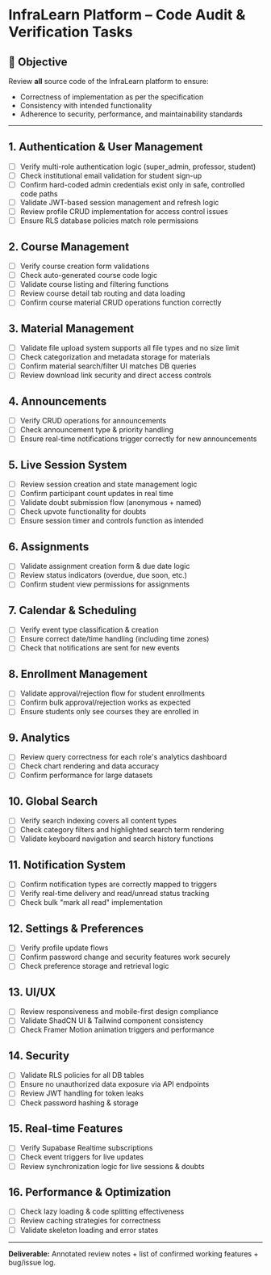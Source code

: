 # InfraLearn Platform – Code Audit & Verification Tasks

## 🎯 Objective
Review **all** source code of the InfraLearn platform to ensure:
- Correctness of implementation as per the specification
- Consistency with intended functionality
- Adherence to security, performance, and maintainability standards

---

## 1. **Authentication & User Management**
- [ ] Verify multi-role authentication logic (super_admin, professor, student)
- [ ] Check institutional email validation for student sign-up
- [ ] Confirm hard-coded admin credentials exist only in safe, controlled code paths
- [ ] Validate JWT-based session management and refresh logic
- [ ] Review profile CRUD implementation for access control issues
- [ ] Ensure RLS database policies match role permissions

## 2. **Course Management**
- [ ] Verify course creation form validations
- [ ] Check auto-generated course code logic
- [ ] Validate course listing and filtering functions
- [ ] Review course detail tab routing and data loading
- [ ] Confirm course material CRUD operations function correctly

## 3. **Material Management**
- [ ] Validate file upload system supports all file types and no size limit
- [ ] Check categorization and metadata storage for materials
- [ ] Confirm material search/filter UI matches DB queries
- [ ] Review download link security and direct access controls

## 4. **Announcements**
- [ ] Verify CRUD operations for announcements
- [ ] Check announcement type & priority handling
- [ ] Ensure real-time notifications trigger correctly for new announcements

## 5. **Live Session System**
- [ ] Review session creation and state management logic
- [ ] Confirm participant count updates in real time
- [ ] Validate doubt submission flow (anonymous + named)
- [ ] Check upvote functionality for doubts
- [ ] Ensure session timer and controls function as intended

## 6. **Assignments**
- [ ] Validate assignment creation form & due date logic
- [ ] Review status indicators (overdue, due soon, etc.)
- [ ] Confirm student view permissions for assignments

## 7. **Calendar & Scheduling**
- [ ] Verify event type classification & creation
- [ ] Ensure correct date/time handling (including time zones)
- [ ] Check that notifications are sent for new events

## 8. **Enrollment Management**
- [ ] Validate approval/rejection flow for student enrollments
- [ ] Confirm bulk approval/rejection works as expected
- [ ] Ensure students only see courses they are enrolled in

## 9. **Analytics**
- [ ] Review query correctness for each role's analytics dashboard
- [ ] Check chart rendering and data accuracy
- [ ] Confirm performance for large datasets

## 10. **Global Search**
- [ ] Verify search indexing covers all content types
- [ ] Check category filters and highlighted search term rendering
- [ ] Validate keyboard navigation and search history functions

## 11. **Notification System**
- [ ] Confirm notification types are correctly mapped to triggers
- [ ] Verify real-time delivery and read/unread status tracking
- [ ] Check bulk "mark all read" implementation

## 12. **Settings & Preferences**
- [ ] Verify profile update flows
- [ ] Confirm password change and security features work securely
- [ ] Check preference storage and retrieval logic

## 13. **UI/UX**
- [ ] Review responsiveness and mobile-first design compliance
- [ ] Validate ShadCN UI & Tailwind component consistency
- [ ] Check Framer Motion animation triggers and performance

## 14. **Security**
- [ ] Validate RLS policies for all DB tables
- [ ] Ensure no unauthorized data exposure via API endpoints
- [ ] Review JWT handling for token leaks
- [ ] Check password hashing & storage

## 15. **Real-time Features**
- [ ] Verify Supabase Realtime subscriptions
- [ ] Check event triggers for live updates
- [ ] Review synchronization logic for live sessions & doubts

## 16. **Performance & Optimization**
- [ ] Check lazy loading & code splitting effectiveness
- [ ] Review caching strategies for correctness
- [ ] Validate skeleton loading and error states

---

**Deliverable:** Annotated review notes + list of confirmed working features + bug/issue log.
